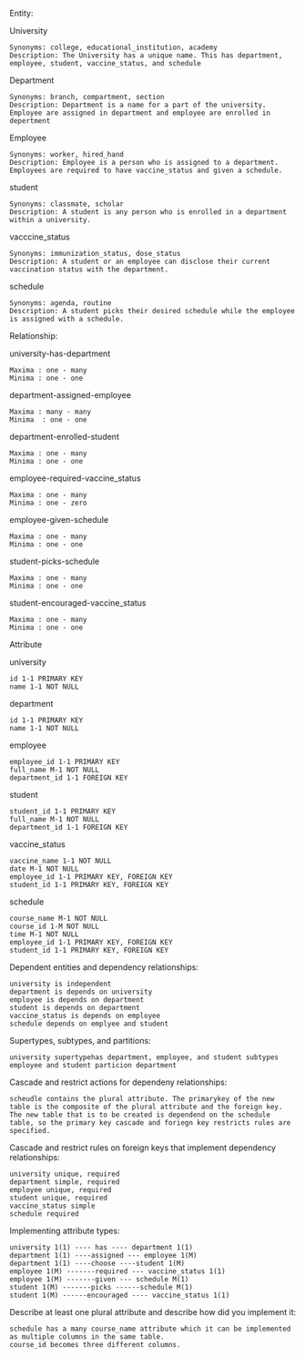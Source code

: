 Entity:

  University
  
  
    Synonyms: college, educational_institution, academy
    Description: The University has a unique name. This has department, employee, student, vaccine_status, and schedule
  Department
  
  
    Synonyms: branch, compartment, section
    Description: Department is a name for a part of the university. Employee are assigned in department and employee are enrolled in depertment
  Employee
  
  
    Synonyms: worker, hired_hand
    Description: Employee is a person who is assigned to a department. Employees are required to have vaccine_status and given a schedule.

  student
   
  
    Synonyms: classmate, scholar
    Description: A student is any person who is enrolled in a department within a university. 
  
  vacccine_status
     
  
    Synonyms: immunization_status, dose_status
    Description: A student or an employee can disclose their current vaccination status with the department. 
  
  schedule
     
  
    Synonyms: agenda, routine
    Description: A student picks their desired schedule while the employee is assigned with a schedule.  
    
    
Relationship:


  university-has-department


    Maxima : one - many
    Minima : one - one


  department-assigned-employee


    Maxima : many - many
    Minima  : one - one


  department-enrolled-student
  
  
    Maxima : one - many
    Minima : one - one
  
  
  employee-required-vaccine_status
  
  
    Maxima : one - many
    Minima : one - zero


  employee-given-schedule
  
  
    Maxima : one - many
    Minima : one - one
    
    
  student-picks-schedule
  
  
    Maxima : one - many
    Minima : one - one
    
    
  student-encouraged-vaccine_status
  
  
    Maxima : one - many
    Minima : one - one
    
    
    
Attribute


  university


    id 1-1 PRIMARY KEY
    name 1-1 NOT NULL


  department
    
    
    id 1-1 PRIMARY KEY
    name 1-1 NOT NULL


employee


    employee_id 1-1 PRIMARY KEY
    full_name M-1 NOT NULL
    department_id 1-1 FOREIGN KEY


student


    student_id 1-1 PRIMARY KEY
    full_name M-1 NOT NULL
    department_id 1-1 FOREIGN KEY
    
    

vaccine_status


    vaccine_name 1-1 NOT NULL
    date M-1 NOT NULL
    employee_id 1-1 PRIMARY KEY, FOREIGN KEY
    student_id 1-1 PRIMARY KEY, FOREIGN KEY
    
  
schedule


    course_name M-1 NOT NULL
    course_id 1-M NOT NULL
    time M-1 NOT NULL
    employee_id 1-1 PRIMARY KEY, FOREIGN KEY
    student_id 1-1 PRIMARY KEY, FOREIGN KEY
    
Dependent entities and dependency relationships:
   
   
   
    university is independent
    department is depends on university
    employee is depends on department
    student is depends on department
    vaccine_status is depends on employee
    schedule depends on emplyee and student
   

Supertypes, subtypes, and partitions:
    
    university supertypehas department, employee, and student subtypes
    employee and student particion department 


Cascade and restrict actions for dependeny relationships:

    scheudle contains the plural attribute. The primarykey of the new table is the composite of the plural attribute and the foreign key.
    The new table that is to be created is dependend on the schedule table, so the primary key cascade and foriegn key restricts rules are specified.

Cascade and restrict rules on foreign keys that implement dependency relationships:
    
    
    university unique, required
    department simple, required
    employee unique, required
    student unique, required
    vaccine_status simple
    schedule required


Implementing attribute types:
    
    
    university 1(1) ---- has ---- department 1(1)
    department 1(1) ----assigned --- employee 1(M)
    department 1(1) ----choose ----student 1(M)
    employee 1(M) -------required --- vaccine_status 1(1)
    employee 1(M) -------given --- schedule M(1)
    student 1(M) -------picks ------schedule M(1)
    student 1(M) ------encouraged ---- vaccine_status 1(1)
    
    

Describe at least one plural attribute and describe how did you implement it:
    
    schedule has a many course_name attribute which it can be implemented as multiple columns in the same table. 
    course_id becomes three different columns. 
